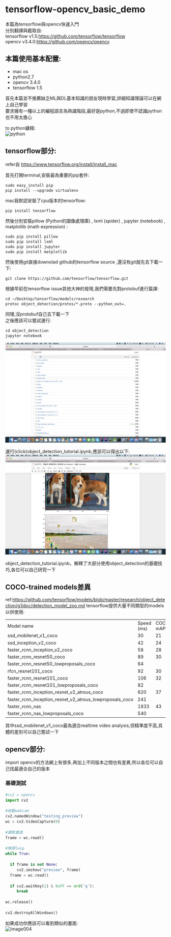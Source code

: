 # tensorflow-opencv_basic_demo

本篇為tensorflow與opencv快速入門 <br />
分別翻譯與截取自:<br />
tensorflow v1.5:https://github.com/tensorflow/tensorflow<br />
opencv v3.4.0:https://github.com/opencv/opencv<br />

## 本篇使用基本配置:
<ul>
  <li>mac os</li>
  <li>python2.7</li>
  <li>opencv 3.4.0</li>
  <li>tensorflow 1.5</li>
</ul>

首先本篇並不推薦缺乏ML與DL基本知識的朋友現時學習,詳細知識理論可以在網上自己學習<br />
要求擁有一種以上的編程語言為熟識階段,最好是python,不過即使不認識python也不用太擔心<br />

to python雞精:<br >
![python](http://coffeeghost.net/pybat/python_cheatsheet.png)

## tensorflow部分:<br />
refer自 https://www.tensorflow.org/install/install_mac<br />

首先打開terminal,安裝最為重要的pip套件:
```
sudo easy_install pip
pip install --upgrade virtualenv 
```

mac我默認安裝了cpu版本的tensorflow:
```
pip install tensorflow
```

然後分別安裝pillow (Python的圖像處理庫) , lxml (spider) , jupyter (notebook) , matplotlib (math expression) :
``` 
sudo pip install pillow
sudo pip install lxml
sudo pip install jupyter
sudo pip install matplotlib
```

然後使用git直接downolad github的tensorflow source ,還沒有git就先去下載一下:<br />
```
git clone https://github.com/tensorflow/tensorflow.git
```

根據早前在tensorflow issue其他大神的發現,我們需要先對protobuf進行篇譯: <br >
```
cd ~/Desktop/tensorflow/models/research
protoc object_detection/protos/*.proto --python_out=.
```
同理,沒protobuf自己去下載一下<br />
之後應該可以嘗試運行:
```
cd object_detection
jupyter notebook
```
![image002](https://github.com/WilsonLTL/tensorflow-opencv_basic_demo/blob/master/002.png)

運行(click)object_detection_tutorial.ipynb,應該可以得出以下:
![image003](https://github.com/WilsonLTL/tensorflow-opencv_basic_demo/blob/master/003.png)

object_detection_tutorial.ipynb，解釋了大部分使用object_detection的基礎技巧,各位可以自己研究一下<br >

## COCO-trained models差異
ref:https://github.com/tensorflow/models/blob/master/research/object_detection/g3doc/detection_model_zoo.md
tensorflow提供大量不同類型的models以供使用:
<table>
  <tr><td>Model name</td><td>Speed (ms)</td><td>COCO mAP</td></tr>
  <tr><td>ssd_mobilenet_v1_coco</td><td>30</td><td>21</td></tr>
  <tr><td>ssd_inception_v2_coco</td><td>42</td><td>24</td></tr>
  <tr><td>faster_rcnn_inception_v2_coco</td><td>58</td><td>28</td></tr>
  <tr><td>faster_rcnn_resnet50_coco</td><td>89</td><td>30</td></tr>
  <tr><td>faster_rcnn_resnet50_lowproposals_coco</td><td>64</td><td></td></tr>
  <tr><td>rfcn_resnet101_coco</td><td>92</td><td>30</td></tr>
  <tr><td>faster_rcnn_resnet101_coco</td><td>106</td><td>32</td></tr>
  <tr><td>faster_rcnn_resnet101_lowproposals_coco</td><td>82</td><td></td></tr>
  <tr><td>faster_rcnn_inception_resnet_v2_atrous_coco</td><td>620</td><td>37</td></tr>
  <tr><td>faster_rcnn_inception_resnet_v2_atrous_lowproposals_coco</td><td>241</td><td></td></tr>
  <tr><td>faster_rcnn_nas</td><td>1833</td><td>43</td></tr>
  <tr><td>faster_rcnn_nas_lowproposals_coco</td><td>540</td><td></td></tr>
</table>
其中ssd_mobilenet_v1_coco最為適合realtime video analysis,但精準度不高,具體的差別可以自己嘗試一下<br >

## opencv部分:<br />
import opencv的方法網上有很多,再加上不同版本之間也有差異,所以各位可以自己找最適合自己的版本<br >
### 基礎測試

```python
#cv2 = opencv
import cv2

#啟動webcam
cv2.namedWindow("testing_preview")
wc = cv2.VideoCapture(0)

#讀取畫面
frame = wc.read()

#無限loop
while True:

  if frame is not None:
     cv2.imshow("preview", frame)
  frame = wc.read()

  if cv2.waitKey(1) & 0xFF == ord('q'):
     break

wc.release()

cv2.destroyAllWindows()

```

如果成功你應該可以看到類似的畫面:<br >
![image004](https://github.com/WilsonLTL/tensorflow-opencv_basic_demo/blob/master/004.png)

